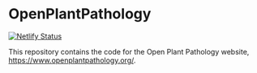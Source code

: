 # OpenPlantPathology


[![Netlify Status](https://api.netlify.com/api/v1/badges/49264c27-be62-46f0-aeaf-5882bcdfdb3e/deploy-status)](https://app.netlify.com/sites/openplantpathology/deploys)

This repository contains the code for the Open Plant Pathology website, https://www.openplantpathology.org/.
